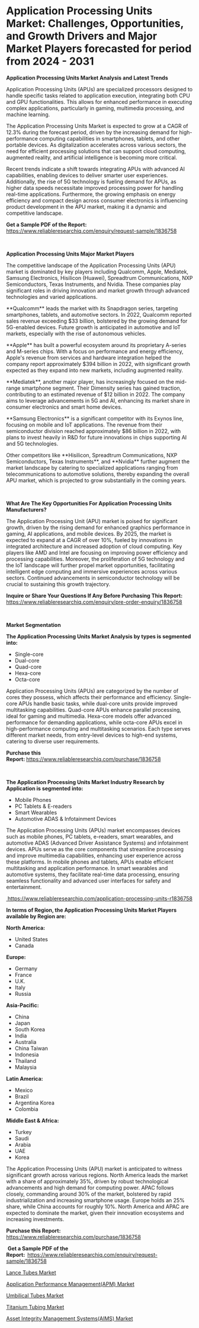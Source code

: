 <p><h1>Application Processing Units Market: Challenges, Opportunities, and Growth Drivers and Major Market Players forecasted for period from 2024 - 2031</h1></p><p><strong>Application Processing Units Market Analysis and Latest Trends</strong></p>
<p><p>Application Processing Units (APUs) are specialized processors designed to handle specific tasks related to application execution, integrating both CPU and GPU functionalities. This allows for enhanced performance in executing complex applications, particularly in gaming, multimedia processing, and machine learning.</p><p>The Application Processing Units Market is expected to grow at a CAGR of 12.3% during the forecast period, driven by the increasing demand for high-performance computing capabilities in smartphones, tablets, and other portable devices. As digitalization accelerates across various sectors, the need for efficient processing solutions that can support cloud computing, augmented reality, and artificial intelligence is becoming more critical. </p><p>Recent trends indicate a shift towards integrating APUs with advanced AI capabilities, enabling devices to deliver smarter user experiences. Additionally, the rise of 5G technology is fueling demand for APUs, as higher data speeds necessitate improved processing power for handling real-time applications. Furthermore, the growing emphasis on energy efficiency and compact design across consumer electronics is influencing product development in the APU market, making it a dynamic and competitive landscape.</p></p>
<p><strong>Get a Sample PDF of the Report:&nbsp;</strong> <a href="https://www.reliableresearchiq.com/enquiry/request-sample/1836758?utm_campaign=114&utm_medium=2&utm_source=Github&utm_content=ia&utm_term=16102024&utm_id=application-processing-units">https://www.reliableresearchiq.com/enquiry/request-sample/1836758</a></p>
<p>&nbsp;</p>
<p><strong>Application Processing Units Major Market Players</strong></p>
<p><p>The competitive landscape of the Application Processing Units (APU) market is dominated by key players including Qualcomm, Apple, Mediatek, Samsung Electronics, Hisilicon (Huawei), Spreadtrum Communications, NXP Semiconductors, Texas Instruments, and Nvidia. These companies play significant roles in driving innovation and market growth through advanced technologies and varied applications.</p><p>**Qualcomm** leads the market with its Snapdragon series, targeting smartphones, tablets, and automotive sectors. In 2022, Qualcomm reported sales revenue exceeding $33 billion, bolstered by the growing demand for 5G-enabled devices. Future growth is anticipated in automotive and IoT markets, especially with the rise of autonomous vehicles.</p><p>**Apple** has built a powerful ecosystem around its proprietary A-series and M-series chips. With a focus on performance and energy efficiency, Apple's revenue from services and hardware integration helped the company report approximately $394 billion in 2022, with significant growth expected as they expand into new markets, including augmented reality.</p><p>**Mediatek**, another major player, has increasingly focused on the mid-range smartphone segment. Their Dimensity series has gained traction, contributing to an estimated revenue of $12 billion in 2022. The company aims to leverage advancements in 5G and AI, enhancing its market share in consumer electronics and smart home devices.</p><p>**Samsung Electronics** is a significant competitor with its Exynos line, focusing on mobile and IoT applications. The revenue from their semiconductor division reached approximately $86 billion in 2022, with plans to invest heavily in R&D for future innovations in chips supporting AI and 5G technologies.</p><p>Other competitors like **Hisilicon, Spreadtrum Communications, NXP Semiconductors, Texas Instruments**, and **Nvidia** further augment the market landscape by catering to specialized applications ranging from telecommunications to automotive solutions, thereby expanding the overall APU market, which is projected to grow substantially in the coming years.</p></p>
<p>&nbsp;</p>
<p><strong>What Are The Key Opportunities For Application Processing Units Manufacturers?</strong></p>
<p><p>The Application Processing Unit (APU) market is poised for significant growth, driven by the rising demand for enhanced graphics performance in gaming, AI applications, and mobile devices. By 2025, the market is expected to expand at a CAGR of over 10%, fueled by innovations in integrated architecture and increased adoption of cloud computing. Key players like AMD and Intel are focusing on improving power efficiency and processing capabilities. Moreover, the proliferation of 5G technology and the IoT landscape will further propel market opportunities, facilitating intelligent edge computing and immersive experiences across various sectors. Continued advancements in semiconductor technology will be crucial to sustaining this growth trajectory.</p></p>
<p><strong>Inquire or Share Your Questions If Any Before Purchasing This Report:</strong> <a href="https://www.reliableresearchiq.com/enquiry/pre-order-enquiry/1836758?utm_campaign=114&utm_medium=2&utm_source=Github&utm_content=ia&utm_term=16102024&utm_id=application-processing-units">https://www.reliableresearchiq.com/enquiry/pre-order-enquiry/1836758</a></p>
<p>&nbsp;</p>
<p><strong>Market Segmentation</strong></p>
<p><strong>The Application Processing Units Market Analysis by types is segmented into:</strong></p>
<p><ul><li>Single-core</li><li>Dual-core</li><li>Quad-core</li><li>Hexa-core</li><li>Octa-core</li></ul></p>
<p><p>Application Processing Units (APUs) are categorized by the number of cores they possess, which affects their performance and efficiency. Single-core APUs handle basic tasks, while dual-core units provide improved multitasking capabilities. Quad-core APUs enhance parallel processing, ideal for gaming and multimedia. Hexa-core models offer advanced performance for demanding applications, while octa-core APUs excel in high-performance computing and multitasking scenarios. Each type serves different market needs, from entry-level devices to high-end systems, catering to diverse user requirements.</p></p>
<p><strong>Purchase this Report:&nbsp;</strong><a href="https://www.reliableresearchiq.com/purchase/1836758?utm_campaign=114&utm_medium=2&utm_source=Github&utm_content=ia&utm_term=16102024&utm_id=application-processing-units">https://www.reliableresearchiq.com/purchase/1836758</a></p>
<p>&nbsp;</p>
<p><strong>The Application Processing Units Market Industry Research by Application is segmented into:</strong></p>
<p><ul><li>Mobile Phones</li><li>PC Tablets & E-readers</li><li>Smart Wearables</li><li>Automotive ADAS & Infotainment Devices</li></ul></p>
<p><p>The Application Processing Units (APUs) market encompasses devices such as mobile phones, PC tablets, e-readers, smart wearables, and automotive ADAS (Advanced Driver Assistance Systems) and infotainment devices. APUs serve as the core components that streamline processing and improve multimedia capabilities, enhancing user experience across these platforms. In mobile phones and tablets, APUs enable efficient multitasking and application performance. In smart wearables and automotive systems, they facilitate real-time data processing, ensuring seamless functionality and advanced user interfaces for safety and entertainment.</p></p>
<p><a href="https://www.reliableresearchiq.com/application-processing-units-r1836758?utm_campaign=114&utm_medium=2&utm_source=Github&utm_content=ia&utm_term=16102024&utm_id=application-processing-units">&nbsp;https://www.reliableresearchiq.com/application-processing-units-r1836758</a></p>
<p><strong>In terms of Region, the Application Processing Units Market Players available by Region are:</strong></p>
<p>
    <p> <strong> North America: </strong>
        <ul>
            <li>United States</li>
            <li>Canada</li>
        </ul>
        </p> 
    <p> <strong> Europe: </strong>
        <ul>
            <li>Germany</li>
            <li>France</li>
            <li>U.K.</li>
            <li>Italy</li>
            <li>Russia</li>
        </ul>
        </p> 
    <p> <strong> Asia-Pacific: </strong>
        <ul>
            <li>China</li>
            <li>Japan</li>
            <li>South Korea</li>
            <li>India</li>
            <li>Australia</li>
            <li>China Taiwan</li>
            <li>Indonesia</li>
            <li>Thailand</li>
            <li>Malaysia</li>
        </ul>
        </p> 
    <p> <strong> Latin America: </strong>
        <ul>
            <li>Mexico</li>
            <li>Brazil</li>
            <li>Argentina Korea</li>
            <li>Colombia</li>
        </ul>
        </p> 
    <p> <strong> Middle East & Africa: </strong>
        <ul>
            <li>Turkey</li>
            <li>Saudi</li>
            <li>Arabia</li>
            <li>UAE</li>
            <li>Korea</li>
        </ul>
    </p>
    </p>
<p><p>The Application Processing Units (APU) market is anticipated to witness significant growth across various regions. North America leads the market with a share of approximately 35%, driven by robust technological advancements and high demand for computing power. APAC follows closely, commanding around 30% of the market, bolstered by rapid industrialization and increasing smartphone usage. Europe holds an 25% share, while China accounts for roughly 10%. North America and APAC are expected to dominate the market, given their innovation ecosystems and increasing investments.</p></p>
<p><strong>Purchase this Report: </strong><a href="https://www.reliableresearchiq.com/purchase/1836758?utm_campaign=114&utm_medium=2&utm_source=Github&utm_content=ia&utm_term=16102024&utm_id=application-processing-units">https://www.reliableresearchiq.com/purchase/1836758</a></p>
<p>&nbsp;<strong>Get a Sample PDF of the Report:&nbsp;&nbsp;</strong><a href="https://www.reliableresearchiq.com/enquiry/request-sample/1836758?utm_campaign=114&utm_medium=2&utm_source=Github&utm_content=ia&utm_term=16102024&utm_id=application-processing-units">https://www.reliableresearchiq.com/enquiry/request-sample/1836758</a></p>
<p><strong></strong></p>
<p><p><a href="https://www.linkedin.com/pulse/lance-tubes-market-pulse-85-expansion-blueprint-2024-2031-blazew-xbdzc?utm_campaign=114&utm_medium=2&utm_source=Github&utm_content=ia&utm_term=16102024&utm_id=application-processing-units">Lance Tubes Market</a></p><p><a href="https://github.com/shivermasallash/Market-Research-Report-List-1/blob/main/application-performance-managementapm-market.md?utm_campaign=114&utm_medium=2&utm_source=Github&utm_content=ia&utm_term=16102024&utm_id=application-processing-units">Application Performance Management(APM) Market</a></p><p><a href="https://www.linkedin.com/pulse/future-innovation-global-umbilical-tubes-market-growth-opportunities-fl0qc?utm_campaign=114&utm_medium=2&utm_source=Github&utm_content=ia&utm_term=16102024&utm_id=application-processing-units">Umbilical Tubes Market</a></p><p><a href="https://www.linkedin.com/pulse/titanium-tubing-market-essentials-key-players-demand-drivers-xu4ic?utm_campaign=114&utm_medium=2&utm_source=Github&utm_content=ia&utm_term=16102024&utm_id=application-processing-units">Titanium Tubing Market</a></p><p><a href="https://github.com/pespeyervi/Market-Research-Report-List-1/blob/main/asset-integrity-management-systemsaims-market.md?utm_campaign=114&utm_medium=2&utm_source=Github&utm_content=ia&utm_term=16102024&utm_id=application-processing-units">Asset Integrity Management Systems(AIMS) Market</a></p></p>